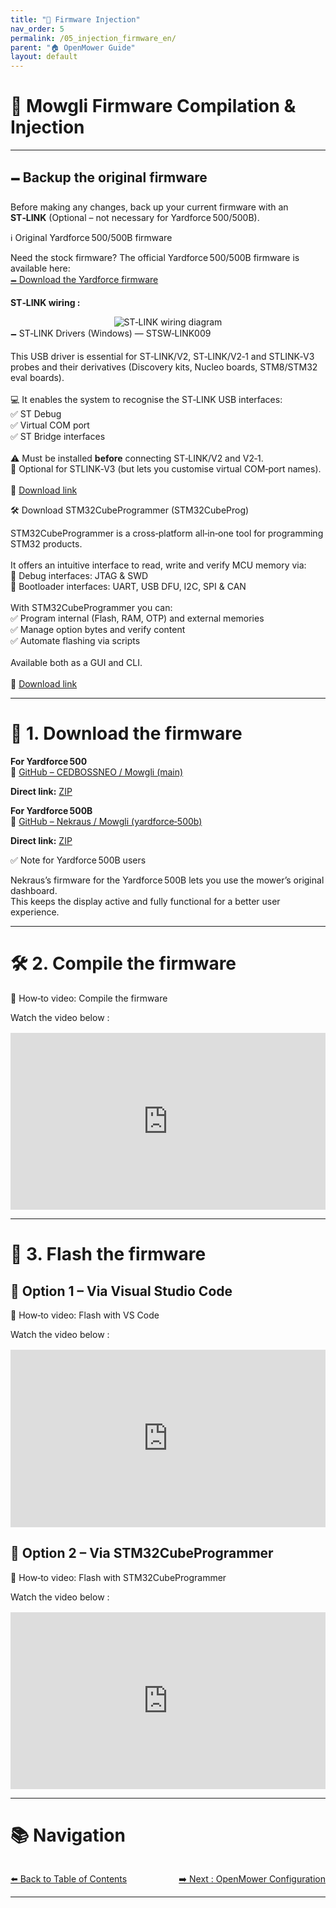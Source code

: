 ```yaml
---
title: "📀 Firmware Injection"
nav_order: 5
permalink: /05_injection_firmware_en/
parent: "🏠 OpenMower Guide"
layout: default
---
```


# 📀 Mowgli Firmware Compilation & Injection

---

## 🗕️ Backup the original firmware

Before making any changes, back up your current firmware with an **ST‑LINK** (Optional – not necessary for Yardforce 500/500B).

<div class="alert-blue">
  <div class="alert-title">ℹ️ Original Yardforce 500/500B firmware</div>
  <p>Need the stock firmware? The official Yardforce 500/500B firmware is available here:<br>
  <a href="https://mega.nz/folder/icshEICL#QWDtu9Y2y_YmrNRwHSYzbA" target="_blank">🗕️ Download the Yardforce firmware</a></p>
</div>

**ST‑LINK wiring :**

<div style="text-align:center">
  <img src="{{ '/assets/img/branchement_stlink.jpg' | relative_url }}" alt="ST‑LINK wiring diagram" style="max-width: 400px; margin: auto;">
</div>

<div class="alert-blue">
  <div class="alert-title">🗕️ ST‑LINK Drivers (Windows) — STSW‑LINK009</div>
  <p>
    This USB driver is essential for ST‑LINK/V2, ST‑LINK/V2‑1 and STLINK‑V3 probes and their derivatives (Discovery kits, Nucleo boards, STM8/STM32 eval boards).<br><br>
    💻 It enables the system to recognise the ST‑LINK USB interfaces:<br>
    ✅ ST Debug<br>
    ✅ Virtual COM port<br>
    ✅ ST Bridge interfaces<br><br>
    ⚠️ Must be installed <strong>before</strong> connecting ST‑LINK/V2 and V2‑1.<br>
    🔹 Optional for STLINK‑V3 (but lets you customise virtual COM‑port names).<br><br>
    💎 <a href="https://mega.nz/folder/XEdGVTaB#KnQNzVhi9RzjMeEXjzvQ-g" target="_blank">Download link</a>
  </p>
</div>

<div class="alert-blue">
  <div class="alert-title">🛠️ Download STM32CubeProgrammer (STM32CubeProg)</div>
  <p>
    STM32CubeProgrammer is a cross‑platform all‑in‑one tool for programming STM32 products.<br><br>
    It offers an intuitive interface to read, write and verify MCU memory via:<br>
    🔹 Debug interfaces: JTAG & SWD<br>
    🔹 Bootloader interfaces: UART, USB DFU, I2C, SPI & CAN<br><br>
    With STM32CubeProgrammer you can:<br>
    ✅ Program internal (Flash, RAM, OTP) and external memories<br>
    ✅ Manage option bytes and verify content<br>
    ✅ Automate flashing via scripts<br><br>
    Available both as a GUI and CLI.<br><br>
    💎 <a href="https://mega.nz/folder/2ZMHjJhT#DXUiH4I_ma5rL42wuUkJ_Q" target="_blank">Download link</a>
  </p>
</div>

---

# 📀 1. Download the firmware

**For Yardforce 500**    
🧸 [GitHub – CEDBOSSNEO / Mowgli (main)](https://github.com/cedbossneo/Mowgli/tree/main)

**Direct link:** [ZIP](https://github.com/cedbossneo/Mowgli/archive/refs/heads/main.zip)

**For Yardforce 500B**    
🧸 [GitHub – Nekraus / Mowgli (yardforce‑500b)](https://github.com/Nekraus/Mowgli/tree/yardforce-500b)

**Direct link:** [ZIP](https://github.com/Nekraus/Mowgli/archive/refs/heads/yardforce-500b.zip)

<div class="alert-green">
  <div class="alert-title">✅ Note for Yardforce 500B users</div>
  <p>
    Nekraus’s firmware for the Yardforce 500B lets you use the mower’s original dashboard.<br>
    This keeps the display active and fully functional for a better user experience.
  </p>
</div>

---

# 🛠️ 2. Compile the firmware

<div class="alert-blue">
  <div class="alert-title">🎥 How‑to video: Compile the firmware</div>
  <p>Watch the video below :</p>

  <div style="position: relative; padding-bottom: 56.25%; height: 0; overflow: hidden; margin-top: 1rem;">
    <iframe src="https://www.youtube.com/embed/ID_COMPILATION_VIDEO" frameborder="0" allow="accelerometer; autoplay; clipboard-write; encrypted-media; gyroscope; picture-in-picture" allowfullscreen style="position: absolute; top:0; left: 0; width: 100%; height: 100%;"></iframe>
  </div>
</div>

---

# 🚀 3. Flash the firmware

## 📁 Option 1 – Via Visual Studio Code

<div class="alert-blue">
  <div class="alert-title">🎥 How‑to video: Flash with VS Code</div>
  <p>Watch the video below :</p>

  <div style="position: relative; padding-bottom: 56.25%; height: 0; overflow: hidden; margin-top: 1rem;">
    <iframe src="https://www.youtube.com/embed/ID_VSCODE_VIDEO" frameborder="0" allow="accelerometer; autoplay; clipboard-write; encrypted-media; gyroscope; picture-in-picture" allowfullscreen style="position: absolute; top:0; left: 0; width: 100%; height: 100%;"></iframe>
  </div>
</div>

## 📁 Option 2 – Via STM32CubeProgrammer

<div class="alert-blue">
  <div class="alert-title">🎥 How‑to video: Flash with STM32CubeProgrammer</div>
  <p>Watch the video below :</p>

  <div style="position: relative; padding-bottom: 56.25%; height: 0; overflow: hidden; margin-top: 1rem;">
    <iframe src="https://www.youtube.com/embed/ID_CUBEPROG_VIDEO" frameborder="0" allow="accelerometer; autoplay; clipboard-write; encrypted-media; gyroscope; picture-in-picture" allowfullscreen style="position: absolute; top:0; left: 0; width: 100%; height: 100%;"></iframe>
  </div>
</div>

---

# 📚 Navigation

<div style="display: flex; justify-content: space-between; margin-top: 2rem;">
  <a href="{{ '/pages/sommaire/' | relative_url }}" class="btn">⬅️ Back to Table of Contents</a>
  <a href="{{ '/06_configuration_openmower/' | relative_url }}" class="btn">➡️ Next : OpenMower Configuration</a>
</div>

---
